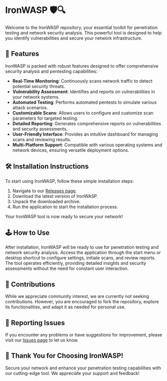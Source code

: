 # IronWASP 🛡️🔍

Welcome to the IronWASP repository, your essential toolkit for penetration testing and network security analysis. This powerful tool is designed to help you identify vulnerabilities and secure your network infrastructure.

## 🚀 Features

IronWASP is packed with robust features designed to offer comprehensive security analysis and pentesting capabilities:

- **Real-Time Monitoring**: Continuously scans network traffic to detect potential security threats.
- **Vulnerability Assessment**: Identifies and reports on vulnerabilities in your network systems.
- **Automated Testing**: Performs automated pentests to simulate various attack scenarios.
- **Customizable Scans**: Allows users to configure and customize scan parameters for targeted testing.
- **Detailed Reporting**: Generates comprehensive reports on vulnerabilities and security assessments.
- **User-Friendly Interface**: Provides an intuitive dashboard for managing scans and reviewing results.
- **Multi-Platform Support**: Compatible with various operating systems and network devices, ensuring versatile deployment options.

## 🛠️ Installation Instructions

To start using IronWASP, follow these simple installation steps:

1. Navigate to our [Releases page](../../releases).
2. Download the latest version of IronWASP.
3. Unpack the downloaded archive.
4. Run the application to start the installation process.

Your IronWASP tool is now ready to secure your network!

## 🕹️ How to Use

After installation, IronWASP will be ready to use for penetration testing and network security analysis. Access the application through the start menu or desktop shortcut to configure settings, initiate scans, and review reports. The tool operates efficiently, providing detailed insights and security assessments without the need for constant user interaction.

## 🛑 Contributions

While we appreciate community interest, we are currently not seeking contributions. However, you are encouraged to fork the repository, explore its functionalities, and adapt it as needed for personal use.

## 🐞 Reporting Issues

If you encounter any problems or have suggestions for improvement, please visit our [Issues page](../../issues) to let us know.

## 🌟 Thank You for Choosing IronWASP!

Secure your network and enhance your penetration testing capabilities with our cutting-edge tool. We appreciate your support and feedback!
